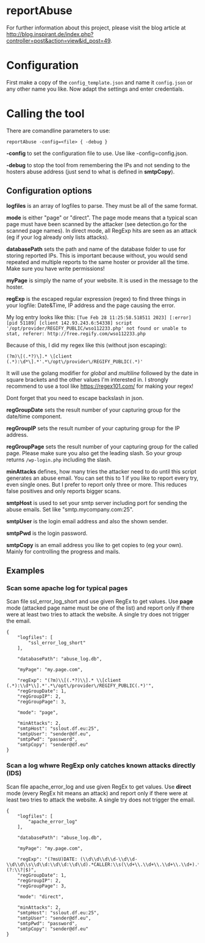 # reportAbuse

For further information about this project, please visit the blog article at http://blog.inspirant.de/index.php?controller=post&action=view&id_post=49.

# Configuration

First make a copy of the `config_template.json` and name it `config.json` or any other name you like. Now adapt the settings and enter credentials.

# Calling the tool

There are comandline parameters to use:

`reportAbuse -config=<file> { -debug }`

**-config** to set the configuration file to use. Use like -config=config.json.

**-debug** to stop the tool from remembering the IPs and not sending to the hosters abuse address (just send to what is defined in **smtpCopy**).

## Configuration options

**logfiles** is an array of logfiles to parse. They must be all of the same format.

**mode** is either "page" or "direct". The page mode means that a typical scan page must have been scanned by the attacker (see detection.go for the scanned page names). In direct mode, all RegExp hits are seen as an attack (eg if your log already only lists attacks).

**databasePath** sets the path and name of the database folder to use for storing reported IPs. This is important because without, you would send repeated and multiple reports to the same hoster or provider all the time. Make sure you have write permissions!

**myPage** is simply the name of your website. It is used in the message to the hoster.

**regExp** is the escaped regular expression (regex) to find three things in your logfile: Date&Time, IP address and the page causing the error. 

My log entry looks like this:
`[Tue Feb 28 11:25:58.518511 2023] [:error] [pid 51189] [client 142.93.243.6:54338] script '/opt/provider/REGIFY_PUBLIC/wso112233.php' not found or unable to stat, referer: http://free.regify.com/wso112233.php`

Because of this, I did my regex like this (without json escaping):

`(?m)\[(.*?)\].* \[client (.*):\d*\].*'.*\/opt\/provider\/REGIFY_PUBLIC(.*)'`

It will use the golang modifier for _global_ and _multiline_ followed by the date in square brackets and the other values I'm interested in. I strongly recommend to use a tool like https://regex101.com/ for making your regex!

Dont forget that you need to escape backslash in json.

**regGroupDate** sets the result number of your capturing group for the date/time component.

**regGroupIP** sets the result number of your capturing group for the IP address.

**regGroupPage** sets the result number of your capturing group for the called page. Please make sure you also get the leading slash. So your group returns `/wp-login.php` including the slash.

**minAttacks** defines, how many tries the attacker need to do until this script generates an abuse email. You can set this to 1 if you like to report every try, even single ones. But I prefer to report only three or more. This reduces false positives and only reports bigger scans.

**smtpHost** is used to set your smtp server including port for sending the abuse emails. Set like "smtp.mycompany.com:25".

**smtpUser** is the login email address and also the shown sender.

**smtpPwd** is the login password.

**smtpCopy** is an email address you like to get copies to (eg your own). Mainly for controlling the progress and mails.

## Examples

### Scan some apache log for typical pages

Scan file ssl_error_log_short and use given RegEx to get values. Use **page** mode (attacked page name must be one of the list) and report only if there were at least two tries to attack the website. A single try does not trigger the email.

    { 
        "logfiles": [ 
            "ssl_error_log_short"
        ],

        "databasePath": "abuse_log.db",

        "myPage": "my.page.com",

        "regExp": "(?m)\\[(.*?)\\].* \\[client (.*):\\d*\\].*'.*\/opt\/provider\/REGIFY_PUBLIC(.*)'",
        "regGroupDate": 1,
        "regGroupIP": 2,
        "regGroupPage": 3,

        "mode": "page",

        "minAttacks": 2,
        "smtpHost": "sslout.df.eu:25",
        "smtpUser": "sender@df.eu",
        "smtpPwd": "password",
        "smtpCopy": "sender@df.eu"
    }

### Scan a log whwre RegExp only catches known attacks directly (IDS)

Scan file apache_error_log and use given RegEx to get values. Use **direct** mode (every RegEx hit means an attack) and report only if there were at least two tries to attack the website. A single try does not trigger the email.

    { 
        "logfiles": [ 
            "apache_error_log"
        ],

        "databasePath": "abuse_log.db",

        "myPage": "my.page.com",

        "regExp": "(?msU)DATE: (\\d\\d\\d\\d-\\d\\d-\\d\\d\\s\\d\\d:\\d\\d:\\d\\d).*CALLER:\\s(\\d+\\.\\d+\\.\\d+\\.\\d+).*URL:\\s(.*)(?:\\?|$)",
        "regGroupDate": 1,
        "regGroupIP": 2,
        "regGroupPage": 3,

        "mode": "direct",

        "minAttacks": 2,
        "smtpHost": "sslout.df.eu:25",
        "smtpUser": "sender@df.eu",
        "smtpPwd": "password",
        "smtpCopy": "sender@df.eu"
    }
